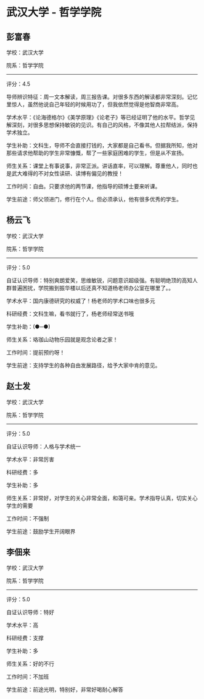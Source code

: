 # 武汉大学 - 哲学学院

## 彭富春

学校：武汉大学

院系：哲学学院

* * *

评分：4.5

导师辨识特征：周一文本解读，周三报告课。对很多东西的解读都非常深刻。记忆里惊人，虽然他说自己年轻的时候用功了，但我依然觉得是他智商非常高。

学术水平：《论海德格尔》《美学原理》《论老子》等已经证明了他的水平。哲学见解深刻，对很多思想保持敏锐的见识。有自己的风格，不像其他人拉帮结派，保持学术独立。

学生补助：文科生，导师不会直接打钱的，大家都是自己看书。但据我所知，他对那些请求他帮助的学生非常慷慨，帮了一些家庭困难的学生，但是从不宣扬。

师生关系：课堂上有事说事，非常正派。讲话直率，可以理解。尊重他人，同时也是武大难得的不对女性读研、读博有偏见的教授！

工作时间：自由。只要求他的两节课，他指导的硕博士要来听课。

学生前途：师父领进门，修行在个人。但必须承认，他有很多优秀的学生。

## 杨云飞

学校：武汉大学

院系：哲学学院

* * *

评分：5.0

自证认识导师：特别爽朗爱笑，思维敏锐，问题意识超级强。有聪明绝顶的高知人群普遍困扰，学院搬到振华楼以后还真不知道杨老师办公室在哪里了。。

学术水平：国内康德研究的权威了！杨老师的学术口味也很多元

科研经费：文科生嘛，看书就行了，杨老师经常送书哦

学生补助：(●─●)

师生关系：珞珈山动物乐园就是观念论者之家！

工作时间：提前预约呀！

学生前途：支持学生的各种自由发展路径，给予大家中肯的意见。

## 赵士发

学校：武汉大学

院系：哲学学院

* * *

评分：5.0

自证认识导师：人格与学术统一

学术水平：非常厉害

科研经费：多

学生补助：多

师生关系：非常好，对学生的关心非常全面，和蔼可亲。学术指导认真，切实关心学生的需要

工作时间：不强制

学生前途：鼓励学生开阔眼界

## 李佃来

学校：武汉大学

院系：哲学学院

* * *

评分：5.0

自证认识导师：特好

学术水平：高

科研经费：支撑

学生补助：多

师生关系：好的不行

工作时间：不加班

学生前途：前途光明，特别好，非常好喝耐心解答